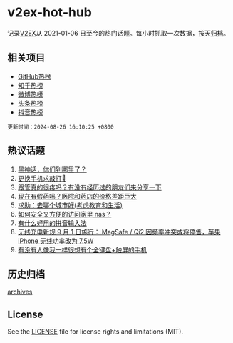 # v2ex-hot-hub

 记录[V2EX](https://www.v2ex.com/)从 2021-01-06 日至今的热门话题。每小时抓取一次数据，按天[归档](archives)。
 
 ## 相关项目

- [GitHub热榜](https://github.com/it985/github-hot-hub)
- [知乎热榜](https://github.com/it985/zhihu-hot-hub)
- [微博热榜](https://github.com/it985/weibo-hot-hub)
- [头条热榜](https://github.com/it985/toutiao-hot-hub)
- [抖音热榜](https://github.com/it985/douyin-hot-hub)


 `更新时间：2024-08-26 16:10:25 +0800`

## 热议话题

1. [黑神话，你们到哪里了？](https://www.v2ex.com/t/1067731)
1. [更换手机求敲打🔨](https://www.v2ex.com/t/1067735)
1. [跟管真的很疼吗？有没有经历过的朋友们来分享一下](https://www.v2ex.com/t/1067796)
1. [现在有假药吗？医院和药店的价格差距巨大](https://www.v2ex.com/t/1067632)
1. [求助：去哪个城市好(考虑教育和生活)](https://www.v2ex.com/t/1067790)
1. [如何安全又方便的访问家里 nas？](https://www.v2ex.com/t/1067703)
1. [有什么好用的拼音输入法](https://www.v2ex.com/t/1067722)
1. [无线充电新规 9 月 1 日施行： MagSafe / Qi2 因频率冲突或将停售，苹果 iPhone 无线功率改为 7.5W](https://www.v2ex.com/t/1067716)
1. [有没有人像我一样很想有个全键盘+触屏的手机](https://www.v2ex.com/t/1067709)

## 历史归档

[archives](archives)

## License

See the [LICENSE](LICENSE) file for license rights and limitations (MIT).
